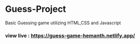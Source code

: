 # Guess-Project
Basic Guessing game utilizing HTML,CSS and Javascript

### view live : https://guess-game-hemanth.netlify.app/
